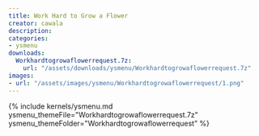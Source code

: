 ```yaml
---
title: Work Hard to Grow a Flower
creator: cawala
description: 
categories:
- ysmenu
downloads:
  Workhardtogrowaflowerrequest.7z:
    url: "/assets/downloads/ysmenu/Workhardtogrowaflowerrequest.7z"
images:
- url: "/assets/images/ysmenu/Workhardtogrowaflowerrequest/1.png"
---
```


{% include kernels/ysmenu.md ysmenu_themeFile="Workhardtogrowaflowerrequest.7z" ysmenu_themeFolder="Workhardtogrowaflowerrequest" %}
